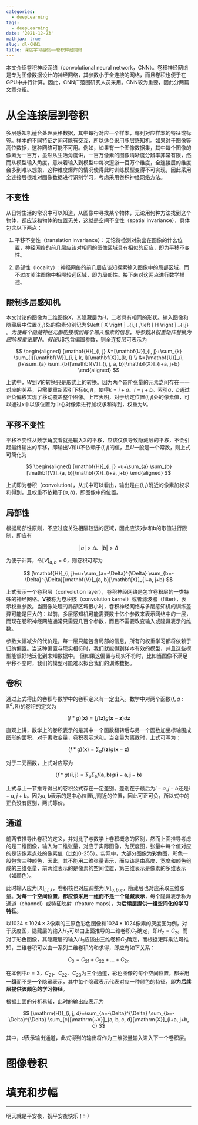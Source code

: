 ```yaml
---
categories:
  - deepLearning
tags:
  - deepLearning
date: ‘2021-12-23'
mathjax: true
slug: dl-CNN1
title: 深度学习基础——卷积神经网络
---
```


本文介绍卷积神经网络（convolutional neural network，CNN）。卷积神经网络是专为图像数据设计的神经网络，其参数小于全连接的网络，而且卷积也便于在GPU中并行计算。因此，CNN广范围研究人员采用。CNN较为重要，因此分两篇文章介绍。

<!-- more -->

# 从全连接层到卷积

多层感知机适合处理表格数据，其中每行对应一个样本，每列对应样本的特征或标签。样本的不同特征之间可能有交互，所以适合采用多层感知机。如果对于图像等高位数据，这种网络可能不可用。例如，如果有一个图像数据集，其中每个图像的像素为一百万，虽然从生活角度讲，一百万像素的图像清晰度分辨率非常有限，然而从模型输入角度，意味着输入到模型中每次逗游一百万个维度，全连接层的维度会多到难以想象，这种维度爆炸的情况使得此时训练模型变得不可实现，因此采用全连接层很难对图像数据进行识别学习，考虑采用卷积神经网络方法。

## 不变性

从日常生活的常识中可以知道，从图像中寻找某个物体，无论用何种方法找到这个物体，都应该和物体的位置无关，这就是空间不变性（spatial invariance），具体包含以下两点：

1. 平移不变性（translation invariance）：无论待检测对象出在图像的什么位置，神经网络的前几层应该对相同的图像区域具有相似的反应，即为平移不变性。

2. 局部性（locality）：神经网络的前几层应该知探索输入图像中的局部区域，而不过度关注图像中相隔较远区域，即为局部性。接下来对这两点进行数学描述。

## 限制多层感知机

本文讨论的图像为二维图像$X$，其隐藏层为$H$，二者具有相同的形状。输入图像和隐藏层中位置$(i,j)$处的像素分别记为$\left [ X \right ] _{i,j} ,\left [ H \right ] _{i,j} $。为使每个隐藏神经元都能接收到每个输入像素的信息，将参数从权重矩阵替换为四阶权重张量$W$。假设$U$包含偏置参数，则全连接层可表示为

$$
\begin{aligned}
[\mathbf{H}]_{i, j} &=[\mathbf{U}]_{i, j}+\sum_{k} \sum_{l}[\mathbf{W}]_{i, j, k, l}[\mathbf{X}]_{k, l} \\
&=[\mathbf{U}]_{i, j}+\sum_{a} \sum_{b}[\mathbf{V}]_{i, j, a, b}[\mathbf{X}]_{i+a, j+b} 
\end{aligned}
$$

上式中，$W$到$V$的转换只是形式上的转换。因为两个四阶张量的元素之间存在一一对应的关系，只需要重新索引下标$(k,l)$，使得$k = i + a$、$l = j +b$。索引$a、b$通过正负偏移实现了移动覆盖整个图像。上市表明，对于给定位置$(i,j)$处的像素值，可以通过$x$中以该位置为中心对像素进行加权求和得到，权重为$V$。

## 平移不变性

平移不变性从数学角度看就是输入X的平移，应该仅仅导致隐藏层的平移，不会引起最终输出的平移，即输出$V$和$U$不依赖于$(i,j)$的值，且$U$一般是一个常数，则上式可简化为

$$
\begin{aligned}
[\mathbf{H}]_{i, j} =u+\sum_{a} \sum_{b}[\mathbf{V}]_{a, b}[\mathbf{X}]_{i+a, j+b} 
\end{aligned}
$$

上式即为卷积（convolution），从式中可以看出，输出是由$(i,j)$附近的像素加权求和得到，且权重不依赖于$(a,b)$，即图像中的位置。

## 局部性

根据局部性原则，不应过度关注相隔较远的区域，因此应该对a和b的取值进行限制，即应有

$$
|a|>\Delta 、 |b| > \Delta
$$

为便于计算，令$[V]_{a,b} = 0$，则卷积可写为

$$
[\mathbf{H}]_{i, j}=u+\sum_{a=-\Delta}^{\Delta} \sum_{b=-\Delta}^{\Delta}[\mathbf{V}]_{a, b}[\mathbf{X}]_{i+a, j+b}
$$

上式表示一个卷积层（convolution layer），卷积神经网络是包含卷积层的一类特殊的神经网络。$\mathbf{V}$被称为卷积核（convolution kernel）或者滤波器（filter），表示权重参数。当图像处理的局部区域很小时，卷积神经网络与多层感知机的训练差异可能是巨大的：以前，多层感知机可能需要数十亿个参数来表示网络中的一层，而现在卷积神经网络通常只需要几百个参数，而且不需要改变输入或隐藏表示的维数。



参数大幅减少的代价是，每一层只能包含局部的信息，所有的权重学习都将依赖于归纳偏置。当这种偏置与现实相符时，我们就能得到样本有效的模型，并且这些模型能很好地泛化到未知数据中。 但如果这偏置与现实不符时，比如当图像不满足平移不变时，我们的模型可能难以拟合我们的训练数据。



## 卷积

通过上式得出的卷积与数学中的卷积定义有一定出入。数学中对两个函数$(f,g:\mathbb{R}^d,\mathbb{R})$的卷积的定义为

$$
(f * g)(\mathbf{x})=\int f(\mathbf{z}) g(\mathbf{x}-\mathbf{z}) d \mathbf{z}
$$

直观上讲，数学上的卷积表示的是其中一个函数翻转后与另一个函数加坐标轴围成图形的面积，对于离散变量，卷积表示求和。当变量为离散时，上式可写为：

$$
(f * g)(\mathbf{x})=\sum_{a} f(\mathbf{z}) g(\mathbf{x}-\mathbf{z})
$$

对于二元函数，上式对应写为

$$
(f * g)(\mathbf{i,j})=\sum_{a}\sum_{b} f(\mathbf{a,b}) g(\mathbf{i}-\mathbf{a},\mathbf{j}-\mathbf{b}) 
$$

上式与上一节推导得出的卷积公式存在一定差别。差别在于最后为$i-a,j-b$还是$i+a,j+b$。因为$a,b$表示的是中心位置$i,j$附近的位置，因此可正可负，所以式中的正负没有区别，两式等价。

## 通道

前两节推导出卷积的定义，并对比了与数学上卷积概念的区别，然而上面推导考虑的是二维图像，输入为二维张量，对应于实际图像，为灰度图，张量中每个值对应的是该像素点处的像素值（比如0-255）。实际中，大部分图像为彩色图，彩色一般包含三种颜色，因此，其不能用二维张量表示，而应该是由高度、宽度和颜色组成的三维张量，前两维表示的是像素的空间位置，第三维表示是像素的多维表示（如颜色）。



此时输入应为$[X]_{i,j,k}$，卷积核也对应调整为$[V]_{a,b,c}$，隐藏层也对应采取三维张量。**对每一个空间位置，都应该采用一组而不是一个隐藏表示**，每个隐藏表示称为通道（channel）或特征映射（feature maps），为**后续层提供一组空间化的学习特征**。



以$1024 \times 1024 \times 3$像素的三原色彩色图像和$1024*1024$像素的灰度图为例，对于灰度图，隐藏层的输入$H_2$可以由上面推导的二维卷积$C_2$确定，即$H_2 = C_2$。而对于彩色图像，其隐藏层的输入$H_3$应该由三维卷积$C_3$确定，而根据矩阵乘法可推知，三维卷积可以由一系列二维卷积的和求得，即应有如下关系：

$$
C_3 = C_{21} + C_{22} + ... + C_{2n}
$$

在本例中$n = 3$，$C_{21}、C_{22}、C_{23}$为三个通道，彩色图像的每个空间位置，都采用**一组**而不是**一个**隐藏表示，其中每个隐藏表示代表对应一种颜色的特征，即**为后续层提供该颜色的学习特征**。



根据上面的分析易知，此时的输出应表示为

$$
[\mathrm{H}]_{i, j, d}=\sum_{a=-\Delta}^{\Delta} \sum_{b=-\Delta}^{\Delta} \sum_{c}[\mathrm{~V}]_{a, b, c, d}[\mathrm{X}]_{i+a, j+b, c}
$$

其中，$d$表示输出通道，此式得到的输出将作为三维张量输入进入下一个卷积层。

# 图像卷积



# 填充和步幅





---

明天就是平安夜，祝平安夜快乐！:-)










